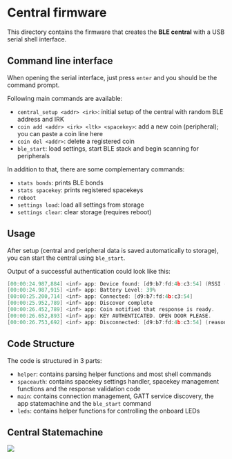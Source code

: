 # Central firmware
This directory contains the firmware that creates the **BLE central** with a USB serial shell interface.
## Command line interface
When opening the serial interface, just press `enter` and you should be the command prompt.

Following main commands are available:
* `central_setup <addr> <irk>`: initial setup of the central with random BLE address and IRK
* `coin add <addr> <irk> <ltk> <spacekey>`: add a new coin (peripheral); you can paste a coin line here
* `coin del <addr>`: delete a registered coin
* `ble_start`: load settings, start BLE stack and begin scanning for peripherals

In addition to that, there are some complementary commands:
* `stats bonds`: prints BLE bonds
* `stats spacekey`: prints registered spacekeys
* `reboot`
* `settings load`: load all settings from storage
* `settings clear`: clear storage (requires reboot)

## Usage
After setup (central and peripheral data is saved automatically to storage), you can start the central using `ble_start`.

Output of a successful authentication could look like this:
```cpp
[00:00:24.987,884] <inf> app: Device found: [d9:b7:fd:4b:c3:54] (RSSI -46) (TYPE 0) (BONDED 1)
[00:00:24.987,915] <inf> app: Battery Level: 39%
[00:00:25.200,714] <inf> app: Connected: [d9:b7:fd:4b:c3:54]
[00:00:25.952,789] <inf> app: Discover complete
[00:00:26.452,789] <inf> app: Coin notified that response is ready.
[00:00:26.652,893] <inf> app: KEY AUTHENTICATED. OPEN DOOR PLEASE.
[00:00:26.753,692] <inf> app: Disconnected: [d9:b7:fd:4b:c3:54] (reason 22)
```

## Code Structure
The code is structured in 3 parts:
* `helper`: contains parsing helper functions and most shell commands
* `spaceauth`: contains spacekey settings handler, spacekey management functions and the response validation code
* `main`: contains connection management, GATT service discovery, the app statemachine and the `ble_start` command
* `leds`: contains helper functions for controlling the onboard LEDs

## Central Statemachine
![](https://i.imgur.com/IQAX2zw.png)

